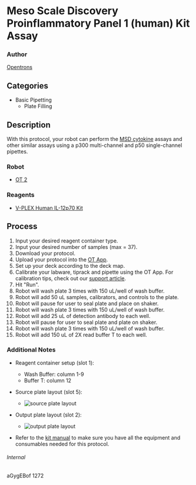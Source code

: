 # Meso Scale Discovery Proinflammatory Panel 1 (human) Kit Assay

### Author
[Opentrons](http://www.opentrons.com/)

## Categories
* Basic Pipetting
    * Plate Filling

## Description
With this protocol, your robot can perform the [MSD cytokine](https://www.mesoscale.com/~/media/files/product%20inserts/proinflammatory%20panel%201%20human%20insert.pdf) assays and other similar assays using a p300 multi-channel and p50 single-channel pipettes.

### Robot
* [OT 2](https://opentrons.com/ot-2)

### Reagents
* [V-PLEX Human IL-12p70 Kit](https://www.mesoscale.com/products/v-plex-human-il-12p70-kit-k151qvd/)

## Process
1. Input your desired reagent container type.
2. Input your desired number of samples (max = 37).
3. Download your protocol.
4. Upload your protocol into the [OT App](https://opentrons.com/ot-app).
5. Set up your deck according to the deck map.
6. Calibrate your labware, tiprack and pipette using the OT App. For calibration tips, check out our [support article](https://support.opentrons.com/ot-2/getting-started-software-setup/deck-calibration).
7. Hit "Run".
8. Robot will wash plate 3 times with 150 uL/well of wash buffer.
9. Robot will add 50 uL samples, calibrators, and controls to the plate.
10. Robot will pause for user to seal plate and place on shaker.
11. Robot will wash plate 3 times with 150 uL/well of wash buffer.
12. Robot will add 25 uL of detection antibody to each well.
13. Robot will pause for user to seal plate and plate on shaker.
14. Robot will wash plate 3 times with 150 uL/well of wash buffer.
15. Robot will add 150 uL of 2X read buffer T to each well.

### Additional Notes
* Reagent container setup (slot 1):
    * Wash Buffer: column 1-9
    * Buffer T: column 12


* Source plate layout (slot 5):  
    * ![source plate layout](https://s3.amazonaws.com/opentrons-protocol-library-website/custom-README-images/1272-obsidian-therapeutics/source_plate_layout.png)


* Output plate layout (slot 2):  
    * ![output plate layout](https://s3.amazonaws.com/opentrons-protocol-library-website/custom-README-images/1272-obsidian-therapeutics/output_plate_layout.png)

* Refer to the [kit manual](https://www.mesoscale.com/~/media/files/product%20inserts/proinflammatory%20panel%201%20human%20insert.pdf) to make sure you have all the equipment and consumables needed for this protocol.

###### Internal
aGygEBof
1272
